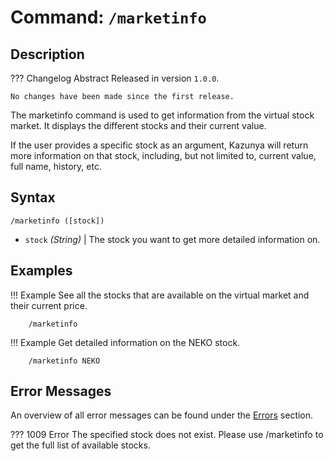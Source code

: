 # **Command:** `/marketinfo`

## **Description**

??? Changelog Abstract
    Released in version `1.0.0`.

    No changes have been made since the first release.

The marketinfo command is used to get information from the virtual stock market. It displays the different stocks and their current value.

If the user provides a specific stock as an argument, Kazunya will return more information on that stock, including, but not limited to, current value, full name, history, etc.

## **Syntax**

    /marketinfo ([stock])

- `stock` *(<span style=„color:yellow“>String</span>)* | The stock you want to get more detailed information on.

## **Examples**

!!! Example
    See all the stocks that are available on the virtual market and their current price.

        /marketinfo
        
!!! Example
    Get detailed information on the NEKO stock.

        /marketinfo NEKO

## **Error Messages**

An overview of all error messages can be found under the <a href=„/errors/„>Errors</a> section.

??? 1009 Error
    The specified stock does not exist. Please use /marketinfo to get the full list of available stocks.